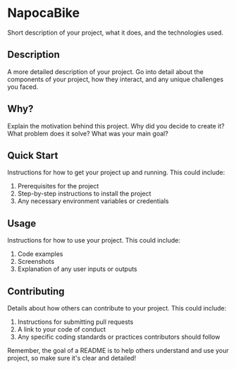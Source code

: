 # NapocaBike

Short description of your project, what it does, and the technologies used.

## Description

A more detailed description of your project. Go into detail about the components of your project, how they interact, and any unique challenges you faced.

## Why?

Explain the motivation behind this project. Why did you decide to create it? What problem does it solve? What was your main goal?

## Quick Start

Instructions for how to get your project up and running. This could include:

1. Prerequisites for the project
2. Step-by-step instructions to install the project
3. Any necessary environment variables or credentials

## Usage

Instructions for how to use your project. This could include:

1. Code examples
2. Screenshots
3. Explanation of any user inputs or outputs

## Contributing

Details about how others can contribute to your project. This could include:

1. Instructions for submitting pull requests
2. A link to your code of conduct
3. Any specific coding standards or practices contributors should follow

Remember, the goal of a README is to help others understand and use your project, so make sure it's clear and detailed!
